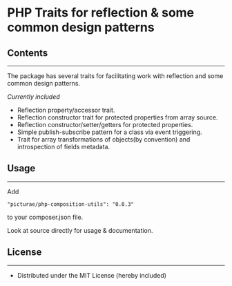 PHP Traits for reflection & some common design patterns
===========

## Contents
--------------

The package has several traits for facilitating work with reflection
and some common design patterns.

*Currently included*

* Reflection property/accessor trait.
* Reflection constructor trait for protected properties from array
  source.
* Reflection constructor/setter/getters for protected properties.
* Simple publish-subscribe pattern for a class via event triggering.
* Trait for array transformations of objects(by convention) and introspection of fields metadata.

## Usage
--------------

Add

`"picturae/php-composition-utils": "0.0.3"`

to your composer.json file.

Look at source directly for usage & documentation.

## License
--------------

* Distributed under the MIT License (hereby included)
